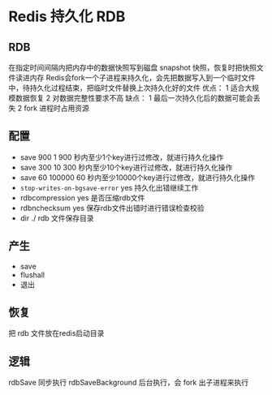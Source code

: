 # Redis 持久化 RDB

## RDB

在指定时间间隔内把内存中的数据快照写到磁盘 snapshot 快照，恢复时把快照文件读进内存
Redis会fork一个子进程来持久化，会先把数据写入到一个临时文件中，待持久化过程结束，把临时文件替换上次持久化好的文件
优点：
1 适合大规模数据恢复
2 对数据完整性要求不高
缺点：
1 最后一次持久化后的数据可能会丢失
2 fork 进程时占用资源

## 配置

- save 900 1      900 秒内至少1个key进行过修改，就进行持久化操作
- save 300 10     300 秒内至少10个key进行过修改，就进行持久化操作
- save 60 100000  60  秒内至少10000个key进行过修改，就进行持久化操作
- `stop-writes-on-bgsave-error` yes 持久化出错继续工作
- rdbcompression yes 是否压缩rdb文件
- rdbnchecksum yes 保存rdb文件出错时进行错误检查校验
- dir ./ rdb 文件保存目录

## 产生

- save
- flushall
- 退出

## 恢复

把 rdb 文件放在redis启动目录

## 逻辑

rdbSave 同步执行
rdbSaveBackground 后台执行，会 fork 出子进程来执行
